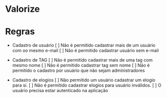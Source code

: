 # Valorize

# Regras

- Cadastro de usuário
    [ ] Não é permitido cadastrar mais de um usuário com oo mesmo e-mail
    [ ] Não é permitido cadastrar usuário sem e-mail

- Cadastro de TAG
    [ ] Não é permitido cadastrar mais de uma tag com mesmo nome
    [ ] Não é permitido cadastrar tag sem nome
    [ ] Não é permitido o cadastro por usuário que não sejam administradores

- Cadastro de elogios
    [ ] Não permitido um usuário cadastrar um elogio para si.
    [ ] Não é permitido cadastrar elogios para usuário inválidos.
    [ ] O usuário precisa estar autenticado na aplicação